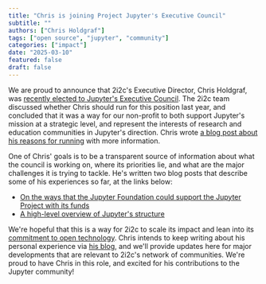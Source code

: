 ```yaml
---
title: "Chris is joining Project Jupyter's Executive Council"
subtitle: ""
authors: ["Chris Holdgraf"]
tags: ["open source", "jupyter", "community"]
categories: ["impact"]
date: "2025-03-10"
featured: false
draft: false
---
```


We are proud to announce that 2i2c's Executive Director, Chris Holdgraf, was [recently elected to Jupyter's Executive Council](https://blog.jupyter.org/project-jupyters-2025-executive-council-elections-605b183ec64c). The 2i2c team discussed whether Chris should run for this position last year, and concluded that it was a way for our non-profit to both support Jupyter's mission at a strategic level, and represent the interests of research and education communities in Jupyter's direction. Chris wrote [a blog post about his reasons for running](https://chrisholdgraf.com/blog/2025/jupyter-org-structure) with more information.

One of Chris' goals is to be a transparent source of information about what the council is working on, where its priorities lie, and what are the major challenges it is trying to tackle. He's written two blog posts that describe some of his experiences so far, at the links below:

- [On the ways that the Jupyter Foundation could support the Jupyter Project with its funds](https://chrisholdgraf.com/blog/2025/os-support)
- [A high-level overview of Jupyter's structure](https://chrisholdgraf.com/blog/2025/jupyter-org-structure)

We're hopeful that this is a way for 2i2c to scale its impact and lean into its [commitment to open technology](/open-technology/). Chris intends to keep writing about his personal experience via [his blog](https://chrisholdgraf.com), and we'll provide updates here for major developments that are relevant to 2i2c's network of communities.
We're proud to have Chris in this role, and excited for his contributions to the Jupyter community!